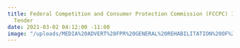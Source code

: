 ```yaml
---
title: Federal Competition and Consumer Protection Commission (FCCPC) Invitation for
  Tender
date: 2021-03-02 04:12:00 -11:00
image: "/uploads/MEDIA%20ADVERT%20FPR%20GENERAL%20REHABILITATION%20OF%20ASOKORO%20OFFICE.docx"
---
```


